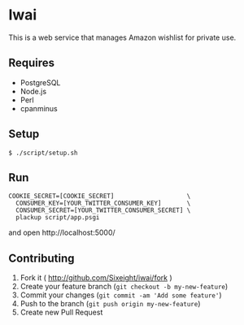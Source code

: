 # Iwai

This is a web service that manages Amazon wishlist for private use.

## Requires

* PostgreSQL
* Node.js
* Perl
* cpanminus

## Setup

```
$ ./script/setup.sh
```

## Run

```
COOKIE_SECRET=[COOKIE_SECRET]                    \
  CONSUMER_KEY=[YOUR_TWITTER_CONSUMER_KEY]       \
  CONSUMER_SECRET=[YOUR_TWITTER_CONSUMER_SECRET] \
  plackup script/app.psgi
```

and open http://localhost:5000/

## Contributing

1. Fork it ( http://github.com/Sixeight/iwai/fork )
2. Create your feature branch (`git checkout -b my-new-feature`)
3. Commit your changes (`git commit -am 'Add some feature'`)
4. Push to the branch (`git push origin my-new-feature`)
5. Create new Pull Request
